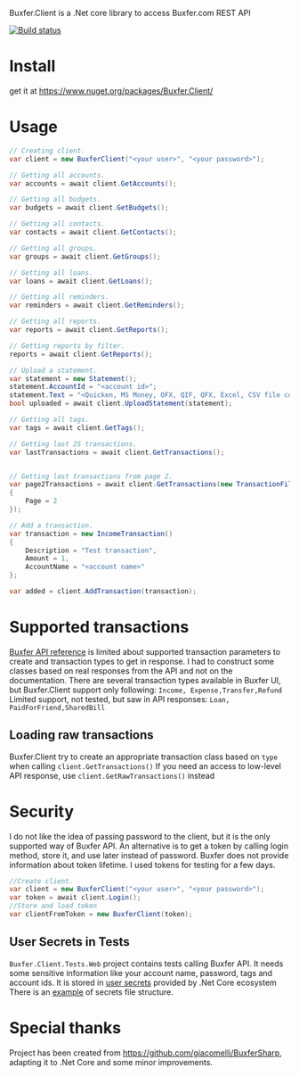 Buxfer.Client is a .Net core library to access Buxfer.com REST API 
 
[![Build status](https://ci.appveyor.com/api/projects/status/qcg2efpqllydpcis/branch/master?svg=true)](https://ci.appveyor.com/project/ContextCore/buxfer/branch/master)

Install
===

get it at https://www.nuget.org/packages/Buxfer.Client/

Usage
===

```csharp
// Creating client.
var client = new BuxferClient("<your user>", "<your password>");

// Getting all accounts.
var accounts = await client.GetAccounts();

// Getting all budgets.
var budgets = await client.GetBudgets();

// Getting all contacts.
var contacts = await client.GetContacts();

// Getting all groups.
var groups = await client.GetGroups();

// Getting all loans.
var loans = await client.GetLoans();

// Getting all reminders.
var reminders = await client.GetReminders();

// Getting all reports.
var reports = await client.GetReports();

// Getting reports by filter.
reports = await client.GetReports();

// Upload a statement.
var statement = new Statement();
statement.AccountId = "<account id>";
statement.Text = "<Quicken, MS Money, OFX, QIF, QFX, Excel, CSV file content>";
bool uploaded = await client.UploadStatement(statement);

// Getting all tags.
var tags = await client.GetTags();

// Getting last 25 transactions.
var lastTransactions = await client.GetTransactions();


// Getting last transactions from page 2.
var page2Transactions = await client.GetTransactions(new TransactionFilter() 
{
	Page = 2
});

// Add a transaction.
var transaction = new IncomeTransaction()
{
	Description = "Test transaction",
	Amount = 1,
   	AccountName = "<account name>"
};

var added = client.AddTransaction(transaction);

```

Supported transactions
===
[Buxfer API reference](https://www.buxfer.com/help/api) is limited about supported transaction parameters to create and 
transaction types to get in response. 
I had to construct some classes based on real responses from the API and not on the documentation. 
There are several transaction types available in Buxfer UI, but Buxfer.Client support only following: 
`Income, Expense,Transfer,Refund`
Limited support, not tested, but saw in API responses: `Loan, PaidForFriend,SharedBill`

Loading raw transactions
---
Buxfer.Client try to create an appropriate transaction class based on `type` when calling `client.GetTransactions()`
If you need an access to low-level API response, use `client.GetRawTransactions()` instead

Security
===
I do not like the idea of passing password to the client, 
but it is the only supported way of Buxfer API. 
An alternative is to get a token by calling login method, store it, and use later 
instead of password. Buxfer does not provide information about token lifetime. 
I used tokens for testing for a few days. 

```csharp
//Create client.
var client = new BuxferClient("<your user>", "<your password>");
var token = await client.Login();
//Store and load token
var clientFromToken = new BuxferClient(token);
```

User Secrets in Tests
---
`Buxfer.Client.Tests.Web` project contains tests calling Buxfer API. 
It needs some sensitive information like your account name, password, tags and account ids.
It is stored in [user secrets](https://docs.microsoft.com/en-us/aspnet/core/security/app-secrets?view=aspnetcore-3.1&tabs=windows#enable-secret-storage) provided by .Net Core ecosystem
There is an [example](https://github.com/andreyleskov/Buxfer/blob/master/Buxfer.Client.Tests.Web/userSecretsExample.json) of secrets file structure. 

Special thanks
===
Project has been created from https://github.com/giacomelli/BuxferSharp, adapting it to .Net Core and some minor improvements.


